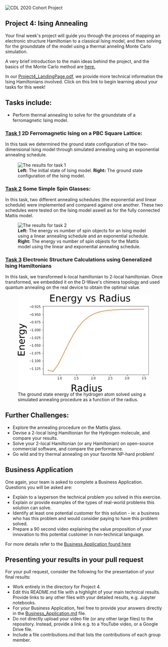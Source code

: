 ![CDL 2020 Cohort Project](../figures/CDL_logo.jpg)
## Project 4: Ising Annealing

Your final week's project will guide you through the process of mapping an electronic structure Hamiltonian to a classical Ising model, and then solving for the groundstate of the model using a thermal anneling Monte Carlo simulation.

A very brief introduction to the main ideas behind the project, and the basics of the Monte Carlo method are
[here.](https://github.com/CDL-Quantum/CohortProject_2020/blob/master/CDL_2020_docs.pdf)

In our [Project4_LandingPage.pdf](https://github.com/CDL-Quantum/CohortProject_2020/blob/master/Project_4_Ising_Annealer/Project4_LandingPage.pdf),
we provide more technical information the Ising Hamiltonians involved.
Click on this link to begin learning about your tasks for this week!

## Tasks include:
* Perform thermal annealing to solve for the groundstate of a ferromagnetic Ising model.

### [Task 1](Task_1.ipynb) 2D Ferromagnetic Ising on a PBC Square Lattice: 
In this task we determined the ground state configuration of the two-dimensional Ising model through simulated annealing
using an exponential annealing schedule.

<p align="center">
<figure>
  <img src="img/Task1_results.png" alt="The results for task 1" align="center">
  <figcaption> <b>Left:</b> The initial state of Ising model.  <b>Right:</b> The ground state configuration of the Ising model. </figcaption>
</figure>
</p>

### [Task 2](Task_2.ipynb) Some Simple Spin Glasses:
In this task, two different annealing schedules (the exponential and linear schedule) were implemented and compared
against one another. These two schedules were tested on the Ising model aswell as for the fully 
connected Mattis model. 

<p align="center">
<figure>
  <img src="img/Task2_comparison.png" alt="The results for task 2" style="width: 30%; height: 30%">
  <figcaption> <b>Left:</b> The energy vs number of spin objects for an Ising model using a linear annealing schedule and an exponential schedule. 
  <b>Right:</b> The energy vs number of spin objests for the Mattis model using the linear and exponential annealing schedule. </figcaption>
</figure>
</p>


### [Task 3](Task_3.ipynb) Electronic Structure Calculations using Generalized Ising Hamiltonians
In this task, we transformed k-local hamiltonian to 2-local hamiltonian. Once transformed, we embedded 
it on the D-Wave's chimera topology and used quantum annealing on the real device to obtain the optimal value.

<p align="center">
<figure>
  <img src="img/Task3_Energy_vs_radius.png" alt="The results for task 3" align="center">
  <figcaption>The ground state energy of the hydrogen atom solved using a simulated annealing procedure as a function of the radius.</figcaption>
</figure>
</p>



## Further Challenges: 
* Explore the annealing procedure on the Mattis glass.
* Devise a 2-local Ising Hamiltonian for the Hydrogen molecule, and compare your results.
* Solve your 2-local Hamiltonian (or any Hamiltonian) on open-source commercial software, and compare the performance.
* Go wild and try thermal annealing on your favorite NP-hard problem!

## Business Application
One again, your team is asked to complete a Business Application. Questions you will be asked are:

* Explain to a layperson the technical problem you solved in this exercise.
* Explain or provide examples of the types of real-world problems this solution can solve.
* Identify at least one potential customer for this solution - ie: a business who has this problem and would consider paying to have this problem solved.
* Prepare a 90 second video explaining the value proposition of your innovation to this potential customer in non-technical language.

For more details refer to the [Business Application found here](./Business_Application.md)

## Presenting your results in your pull request
For your pull request, consider the following for the presentation of your final results:
- Work entirely in the directory for Project 4.
- Edit this README.md file with a highlight of your main technical results.  Provide links to any other files with your detailed results, e.g. Jupyter notebooks.
- For your Business Application, feel free to provide your answers directly in the 
[Business_Application.md](./Business_Application.md) file.
- Do not directly upload your video file (or any other large files) to the repository.  Instead, provide a link e.g. to a YouTube video, or a Google Drive file.
- Include a file contributions.md that lists the contributions of each group member.
